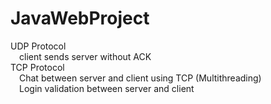 # JavaWebProject
UDP Protocol\
&emsp;client sends server without ACK\
TCP Protocol\
&emsp;Chat between server and client using TCP (Multithreading)\
&emsp;Login validation between server and client
